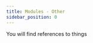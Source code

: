 ```yaml
---
title: Modules - Other
sidebar_position: 0
---
```


<!-- TODO: Add the missing content -->
You will find references to things

